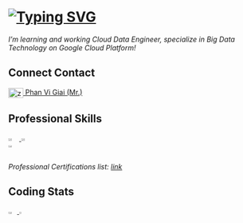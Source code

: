 # [![Typing SVG](https://readme-typing-svg.herokuapp.com?font=Fira+Code&pause=2000&width=435&lines=Hi+there!+I'm+Giai!++%F0%9F%91%8B%F0%9F%8F%BB)](https://git.io/typing-svg)

*I’m learning and working Cloud Data Engineer, specialize in Big Data Technology on Google Cloud Platform!*

## Connect Contact

<a href="https://www.linkedin.com/in/giaiphan/" target="blank"><img align="center" src="https://cdn.jsdelivr.net/npm/simple-icons@6.7.0/icons/linkedin.svg" alt="zaivi" height="20" width="30" /> Phan Vi Giai (Mr.) </a> 

## Professional Skills

<div style="display: flex; flex-wrap: wrap">
  <a href="https://googlecloudcertified.credential.net/profile/ea5f1cab857ab2795c66eb2304a4fe2aca7c4119?name=giai%20phan">
  <img style="width: 32%" src="https://api.accredible.com/v1/frontend/credential_website_embed_image/certificate/51998435" />
  <img style="width: 32%" src="https://api.accredible.com/v1/frontend/credential_website_embed_image/certificate/55183215" />
  <img style="width: 32%" src="https://api.accredible.com/v1/frontend/credential_website_embed_image/certificate/63321743" />
  </a>
</div>

*Professional Certifications list: [link](https://googlecloudcertified.credential.net/profile/ea5f1cab857ab2795c66eb2304a4fe2aca7c4119?name=giai%20phan)*

## Coding Stats

<div style="display: flex; flex-wrap: wrap">
  <a href="https://github.com/zaivi">
  <img style="width: 40%" src="https://github-readme-stats.vercel.app/api?username=zaivi&show_icons=true&theme=vue&hide_border=true&custom_title=@zaivi" />
  <img style="width: 23%" src="https://github-readme-stats.vercel.app/api/top-langs/?username=zaivi&show_icons=true&theme=vue&hide_border=true&&layout=compact&&langs_count=10" />
<!--    <img style="width: 50%" src="(https://github-readme-stats.vercel.app/api/wakatime?username=zaivi" /> -->
  </a>
</div>
